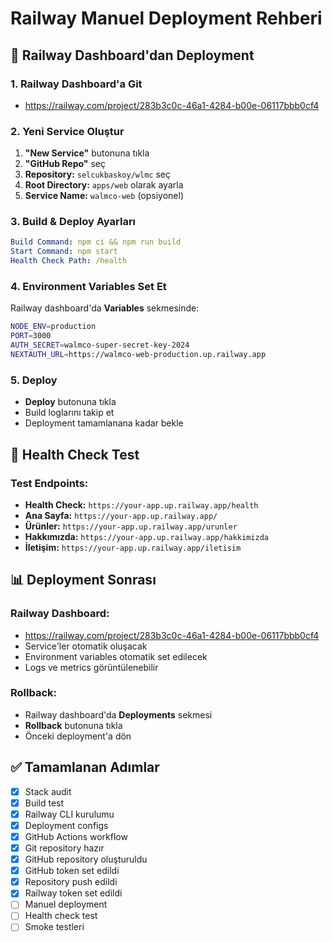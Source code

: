 # Railway Manuel Deployment Rehberi

## 🚀 Railway Dashboard'dan Deployment

### 1. Railway Dashboard'a Git
- https://railway.com/project/283b3c0c-46a1-4284-b00e-06117bbb0cf4

### 2. Yeni Service Oluştur
1. **"New Service"** butonuna tıkla
2. **"GitHub Repo"** seç
3. **Repository:** `selcukbaskoy/wlmc` seç
4. **Root Directory:** `apps/web` olarak ayarla
5. **Service Name:** `walmco-web` (opsiyonel)

### 3. Build & Deploy Ayarları
```yaml
Build Command: npm ci && npm run build
Start Command: npm start
Health Check Path: /health
```

### 4. Environment Variables Set Et
Railway dashboard'da **Variables** sekmesinde:
```bash
NODE_ENV=production
PORT=3000
AUTH_SECRET=walmco-super-secret-key-2024
NEXTAUTH_URL=https://walmco-web-production.up.railway.app
```

### 5. Deploy
- **Deploy** butonuna tıkla
- Build loglarını takip et
- Deployment tamamlanana kadar bekle

## 🏥 Health Check Test

### Test Endpoints:
- **Health Check:** `https://your-app.up.railway.app/health`
- **Ana Sayfa:** `https://your-app.up.railway.app/`
- **Ürünler:** `https://your-app.up.railway.app/urunler`
- **Hakkımızda:** `https://your-app.up.railway.app/hakkimizda`
- **İletişim:** `https://your-app.up.railway.app/iletisim`

## 📊 Deployment Sonrası

### Railway Dashboard:
- https://railway.com/project/283b3c0c-46a1-4284-b00e-06117bbb0cf4
- Service'ler otomatik oluşacak
- Environment variables otomatik set edilecek
- Logs ve metrics görüntülenebilir

### Rollback:
- Railway dashboard'da **Deployments** sekmesi
- **Rollback** butonuna tıkla
- Önceki deployment'a dön

## ✅ Tamamlanan Adımlar
- [x] Stack audit
- [x] Build test
- [x] Railway CLI kurulumu
- [x] Deployment configs
- [x] GitHub Actions workflow
- [x] Git repository hazır
- [x] GitHub repository oluşturuldu
- [x] GitHub token set edildi
- [x] Repository push edildi
- [x] Railway token set edildi
- [ ] Manuel deployment
- [ ] Health check test
- [ ] Smoke testleri

